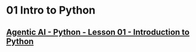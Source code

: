 # 01 Intro to Python
## [Agentic AI - Python - Lesson 01 - Introduction to Python](https://colab.research.google.com/drive/1C4DS4xFPMhAoQ50xvtNW5TjPlzrGyYlz?usp=sharing)
